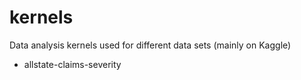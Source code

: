 # kernels
Data analysis kernels used for different data sets (mainly on Kaggle)

- allstate-claims-severity 
